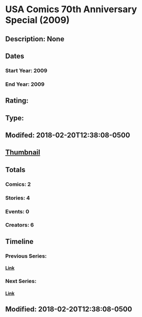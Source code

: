 # USA Comics 70th Anniversary Special (2009)
## Description: None
## Dates
### Start Year: 2009
### End Year: 2009
## Rating: 
## Type: 
## Modifed: 2018-02-20T12:38:08-0500
## [Thumbnail](http://i.annihil.us/u/prod/marvel/i/mg/6/80/5a8c5ce532438.jpg)
## Totals
### Comics: 2
### Stories: 4
### Events: 0
### Creators: 6
## Timeline
### Previous Series: 
#### [Link]()
### Next Series: 
#### [Link]()
## Modified: 2018-02-20T12:38:08-0500